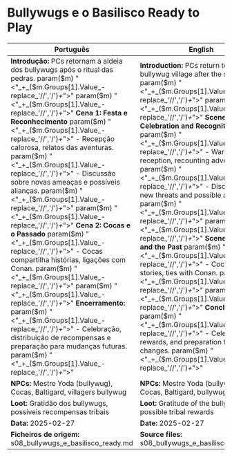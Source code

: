 # Bullywugs e o Basilisco  Ready to Play

| Português                                                                                                                                                                                                                                                                                                                                                                                                                                | English                                                                                                                                                                                                                                                                                                                                                                                                      |
| ---------------------------------------------------------------------------------------------------------------------------------------------------------------------------------------------------------------------------------------------------------------------------------------------------------------------------------------------------------------------------------------------------------------------------------------- | ------------------------------------------------------------------------------------------------------------------------------------------------------------------------------------------------------------------------------------------------------------------------------------------------------------------------------------------------------------------------------------------------------------ |
| **Introdução:** PCs retornam à aldeia dos bullywugs após o ritual das pedras. param($m) "<"_+_($m.Groups[1].Value_-replace_'//','/')_+_">"  param($m) "<"_+_($m.Groups[1].Value_-replace_'//','/')_+_">" **Cena 1: Festa e Reconhecimento** param($m) "<"_+_($m.Groups[1].Value_-replace_'//','/')_+_">" - Recepção calorosa, relatos das aventuras. param($m) "<"_+_($m.Groups[1].Value_-replace_'//','/')_+_">" - Discussão sobre novas ameaças e possíveis alianças. param($m) "<"_+_($m.Groups[1].Value_-replace_'//','/')_+_">"  param($m) "<"_+_($m.Groups[1].Value_-replace_'//','/')_+_">" **Cena 2: Cocas e o Passado** param($m) "<"_+_($m.Groups[1].Value_-replace_'//','/')_+_">" - Cocas compartilha histórias, ligações com Conan. param($m) "<"_+_($m.Groups[1].Value_-replace_'//','/')_+_">"  param($m) "<"_+_($m.Groups[1].Value_-replace_'//','/')_+_">" **Encerramento:** param($m) "<"_+_($m.Groups[1].Value_-replace_'//','/')_+_">" - Celebração, distribuição de recompensas e preparação para mudanças futuras. param($m) "<"_+_($m.Groups[1].Value_-replace_'//','/')_+_">"  | **Introduction:** PCs return to the bullywug village after the stone ritual. param($m) "<"_+_($m.Groups[1].Value_-replace_'//','/')_+_">"  param($m) "<"_+_($m.Groups[1].Value_-replace_'//','/')_+_">" **Scene 1: Celebration and Recognition** param($m) "<"_+_($m.Groups[1].Value_-replace_'//','/')_+_">" - Warm reception, recounting adventures. param($m) "<"_+_($m.Groups[1].Value_-replace_'//','/')_+_">" - Discussion of new threats and possible alliances. param($m) "<"_+_($m.Groups[1].Value_-replace_'//','/')_+_">"  param($m) "<"_+_($m.Groups[1].Value_-replace_'//','/')_+_">" **Scene 2: Cocas and the Past** param($m) "<"_+_($m.Groups[1].Value_-replace_'//','/')_+_">" - Cocas shares stories, ties with Conan. param($m) "<"_+_($m.Groups[1].Value_-replace_'//','/')_+_">"  param($m) "<"_+_($m.Groups[1].Value_-replace_'//','/')_+_">" **Conclusion:** param($m) "<"_+_($m.Groups[1].Value_-replace_'//','/')_+_">" - Celebration, rewards, and preparation for future changes. param($m) "<"_+_($m.Groups[1].Value_-replace_'//','/')_+_">"  |
| **NPCs:** Mestre Yoda (bullywug), Cocas, Baltigard, villagers bullywug                                                                                                                                                                                                                                                                                                                                                                   | **NPCs:** Mestre Yoda (bullywug), Cocas, Baltigard, bullywug villagers                                                                                                                                                                                                                                                                                                                                       |
| **Loot:** Gratidão dos bullywugs, possíveis recompensas tribais                                                                                                                                                                                                                                                                                                                                                                          | **Loot:** Gratitude of the bullywugs, possible tribal rewards                                                                                                                                                                                                                                                                                                                                                |
| **Data:** 2025-02-27                                                                                                                                                                                                                                                                                                                                                                                                                     | **Date:** 2025-02-27                                                                                                                                                                                                                                                                                                                                                                                         |
| **Ficheiros de origem:** s08_bullywugs_e_basilisco_ready.md                                                                                                                                                                                                                                                                                                                                                                              | **Source files:** s08_bullywugs_e_basilisco_ready.md                                                                                                                                                                                                                                                                                                                                                         |

























